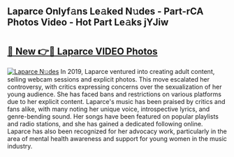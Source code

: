## Laparce Onlyf𝚊ns Le𝚊ked N𝚞des - Part-rCA Photos Video - Hot Part Le𝚊ks jYJiw

# <h2><a href="http://ac12778.deff.icu/?id=Laparce">🔗 New 👉🔴 Laparce VIDEO Photos</a></h2>

[![Laparce N𝚞des](https://i.imgur.com/rIISA9y.gif)](http://ac12778.deff.icu/?id=Laparce)
In 2019, Laparce ventured into creating adult content, selling webcam sessions and explicit photos. This move escalated her controversy, with critics expressing concerns over the sexualization of her young audience. She has faced bans and restrictions on various platforms due to her explicit content. Laparce's music has been praised by critics and fans alike, with many noting her unique voice, introspective lyrics, and genre-bending sound. Her songs have been featured on popular playlists and radio stations, and she has gained a dedicated following online. Laparce has also been recognized for her advocacy work, particularly in the area of mental health awareness and support for young women in the music industry.

